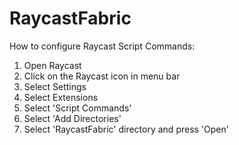 # RaycastFabric
How to configure Raycast Script Commands:
1. Open Raycast
2. Click on the Raycast icon in menu bar
3. Select Settings
4. Select Extensions
5. Select 'Script Commands'
6. Select 'Add Directories'
7. Select 'RaycastFabric' directory and press 'Open'